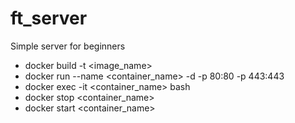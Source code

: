 # ft_server
Simple server for beginners

- docker build -t <image_name>
- docker run --name <container_name> -d -p 80:80 -p 443:443
- docker exec -it <container_name> bash
- docker stop <container_name>
- docker start <container_name>
